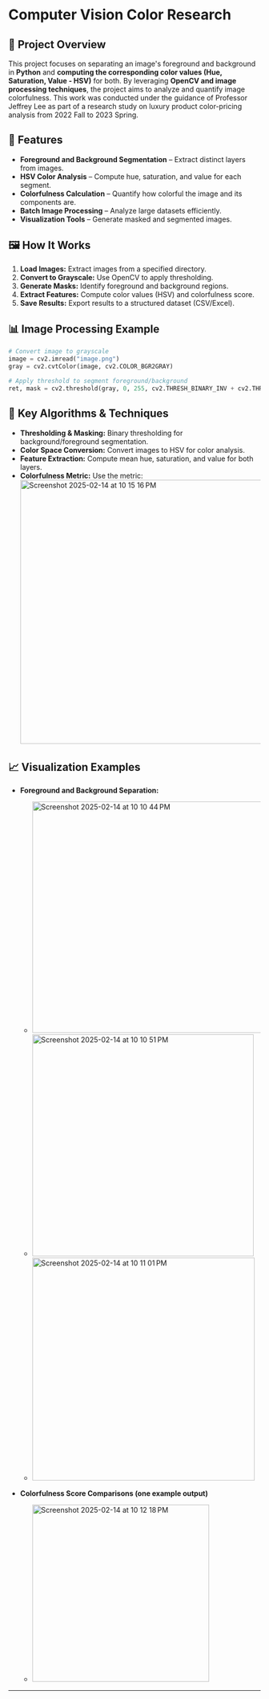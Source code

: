 # Computer Vision Color Research

## 📌 Project Overview

This project focuses on separating an image's foreground and background in **Python** and **computing the corresponding color values (Hue, Saturation, Value - HSV)** for both. By leveraging **OpenCV and image processing techniques**, the project aims to analyze and quantify image colorfulness. This work was conducted under the guidance of Professor Jeffrey Lee as part of a research study on luxury product color-pricing analysis from 2022 Fall to 2023 Spring.


## 🚀 Features
- **Foreground and Background Segmentation** – Extract distinct layers from images.
- **HSV Color Analysis** – Compute hue, saturation, and value for each segment.
- **Colorfulness Calculation** – Quantify how colorful the image and its components are.
- **Batch Image Processing** – Analyze large datasets efficiently.
- **Visualization Tools** – Generate masked and segmented images.


## 🖼️ How It Works
1. **Load Images:** Extract images from a specified directory.
2. **Convert to Grayscale:** Use OpenCV to apply thresholding.
3. **Generate Masks:** Identify foreground and background regions.
4. **Extract Features:** Compute color values (HSV) and colorfulness score.
5. **Save Results:** Export results to a structured dataset (CSV/Excel).

## 📊 Image Processing Example
```python
# Convert image to grayscale
image = cv2.imread("image.png")
gray = cv2.cvtColor(image, cv2.COLOR_BGR2GRAY)

# Apply threshold to segment foreground/background
ret, mask = cv2.threshold(gray, 0, 255, cv2.THRESH_BINARY_INV + cv2.THRESH_OTSU)
```

## 🎯 Key Algorithms & Techniques
- **Thresholding & Masking:** Binary thresholding for background/foreground segmentation.
- **Color Space Conversion:** Convert images to HSV for color analysis.
- **Feature Extraction:** Compute mean hue, saturation, and value for both layers.
- **Colorfulness Metric:** Use the metric:
  <img width="526" alt="Screenshot 2025-02-14 at 10 15 16 PM" src="https://github.com/user-attachments/assets/f2c0f261-dd5a-49c4-8e04-4a3eaf0523b2" />


## 📈 Visualization Examples
- **Foreground and Background Separation:**
  - <img width="461" alt="Screenshot 2025-02-14 at 10 10 44 PM" src="https://github.com/user-attachments/assets/152fbcb5-7d9e-49d2-9313-6ea983b3bdae" />

  - <img width="442" alt="Screenshot 2025-02-14 at 10 10 51 PM" src="https://github.com/user-attachments/assets/00c18fcd-9241-4add-838f-35b0003af261" />
  - <img width="444" alt="Screenshot 2025-02-14 at 10 11 01 PM" src="https://github.com/user-attachments/assets/33b1b84b-1faa-4852-947f-89cd56812253" />


- **Colorfulness Score Comparisons (one example output)**
  - <img width="353" alt="Screenshot 2025-02-14 at 10 12 18 PM" src="https://github.com/user-attachments/assets/91d87182-013f-482c-a0f9-fbc72055518c" />

---


